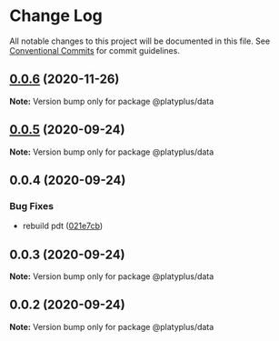 # Change Log

All notable changes to this project will be documented in this file.
See [Conventional Commits](https://conventionalcommits.org) for commit guidelines.

## [0.0.6](https://github.com/platyplus/platyplus/compare/@platyplus/data@0.0.5...@platyplus/data@0.0.6) (2020-11-26)

**Note:** Version bump only for package @platyplus/data





## [0.0.5](https://github.com/platyplus/platyplus/compare/@platyplus/data@0.0.4...@platyplus/data@0.0.5) (2020-09-24)

**Note:** Version bump only for package @platyplus/data





## 0.0.4 (2020-09-24)


### Bug Fixes

* rebuild pdt ([021e7cb](https://github.com/platyplus/platyplus/commit/021e7cb617ad0fe251d134395196050f64c72d08))





## 0.0.3 (2020-09-24)

**Note:** Version bump only for package @platyplus/data





## 0.0.2 (2020-09-24)

**Note:** Version bump only for package @platyplus/data
